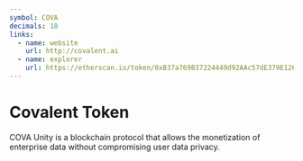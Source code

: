 ```yaml
---
symbol: COVA
decimals: 18
links:
  - name: website
    url: http://covalent.ai
  - name: explorer
    url: https://etherscan.io/token/0xB37a769B37224449d92AAc57dE379E1267Cd3B00
---
```


# Covalent Token

COVA Unity is a blockchain protocol that allows the monetization of enterprise data without compromising user data privacy.
